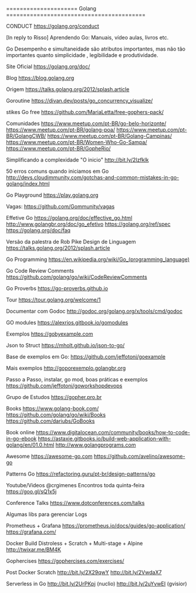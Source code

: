 =====================  Golang  =========================================

CONDUCT
https://golang.org/conduct

[In reply to Risso]
Aprendendo Go: Manuais, vídeo aulas, livros etc.

Go
Desempenho e simultaneidade são atributos importantes, mas não tão importantes quanto simplicidade , legibilidade e produtividade.

Site Oficial 
https://golang.org/doc/

Blog
https://blog.golang.org

Origem
https://talks.golang.org/2012/splash.article

Goroutine
https://divan.dev/posts/go_concurrency_visualize/

stikes Go free
https://github.com/MariaLetta/free-gophers-pack/

Comunidades
https://www.meetup.com/pt-BR/go-belo-horizonte/
https://www.meetup.com/pt-BR/golang-poa/
https://www.meetup.com/pt-BR/GolangCWB/
https://www.meetup.com/pt-BR/Golang-Campinas/
https://www.meetup.com/pt-BR/Women-Who-Go-Sampa/
https://www.meetup.com/pt-BR/GopheRio/

Simplificando a complexidade "O inicio"
http://bit.ly/2Izfklk

50 erros comuns quando iniciamos em Go
http://devs.cloudimmunity.com/gotchas-and-common-mistakes-in-go-golang/index.html

Go Playground
https://play.golang.org

Vagas:
https://github.com/Gommunity/vagas

Effetive Go
https://golang.org/doc/effective_go.html
http://www.golangbr.org/doc/go_efetivo
https://golang.org/ref/spec
https://golang.org/doc/faq

Versão da palestra de Rob Pike Design de Linguagem
https://talks.golang.org/2012/splash.article

Go Programming
https://en.wikipedia.org/wiki/Go_(programming_language)

Go Code Review Comments
https://github.com/golang/go/wiki/CodeReviewComments

Go Proverbs
https://go-proverbs.github.io

Tour
https://tour.golang.org/welcome/1

Documentar com Godoc
http://godoc.org/golang.org/x/tools/cmd/godoc

GO modules
https://alexrios.gitbook.io/gomodules

Exemplos
https://gobyexample.com

Json to Struct
https://mholt.github.io/json-to-go/

Base de exemplos em Go:
https://github.com/jeffotoni/goexample

Mais exemplos
http://goporexemplo.golangbr.org

Passo a Passo, instalar, go mod, boas práticas e exemplos
https://github.com/jeffotoni/goworkshopdevops

Grupo de Estudos
https://gopher.pro.br

Books
https://www.golang-book.com/
https://github.com/golang/go/wiki/Books
https://github.com/dariubs/GoBooks

Book online
https://www.digitalocean.com/community/books/how-to-code-in-go-ebook
https://astaxie.gitbooks.io/build-web-application-with-golang/en/01.0.html
http://www.golangprograms.com

Awesome
https://awesome-go.com
https://github.com/avelino/awesome-go

Patterns Go
https://refactoring.guru/pt-br/design-patterns/go

Youtube/Videos
@crgimenes Encontros toda quinta-feira 
https://goo.gl/sQ1x5j

Conference Talks
https://www.dotconferences.com/talks

Algumas libs para gerenciar Logs 

Prometheus + Grafana
https://prometheus.io/docs/guides/go-application/
https://grafana.com/

Docker Build
Distroless + Scratch + Multi-stage + Alpine
http://twixar.me/BM4K

Gophercises
https://gophercises.com/exercises/

Post Docker Scratch
http://bit.ly/2X29qwY 
http://bit.ly/2VwdaX7

Serverless in Go
http://bit.ly/2UrPKpj (nuclio)
http://bit.ly/2uYvwEI (gvisior)


